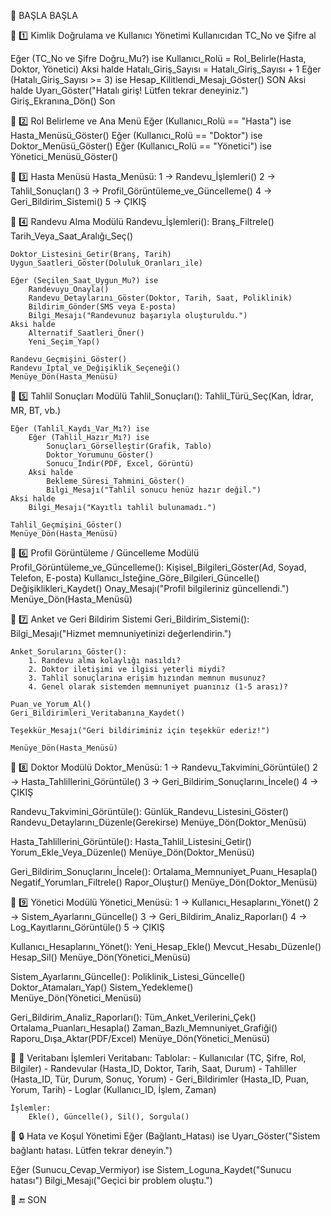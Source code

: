 🔹 BAŞLA
BAŞLA

🔹 1️⃣ Kimlik Doğrulama ve Kullanıcı Yönetimi
Kullanıcıdan TC_No ve Şifre al

Eğer (TC_No ve Şifre Doğru_Mu?) ise
    Kullanıcı_Rolü = Rol_Belirle(Hasta, Doktor, Yönetici)
Aksi halde
    Hatalı_Giriş_Sayısı = Hatalı_Giriş_Sayısı + 1
    Eğer (Hatalı_Giriş_Sayısı >= 3) ise
        Hesap_Kilitlendi_Mesajı_Göster()
        SON
    Aksi halde
        Uyarı_Göster("Hatalı giriş! Lütfen tekrar deneyiniz.")
        Giriş_Ekranına_Dön()
Son

🔹 2️⃣ Rol Belirleme ve Ana Menü
Eğer (Kullanıcı_Rolü == "Hasta") ise
    Hasta_Menüsü_Göster()
Eğer (Kullanıcı_Rolü == "Doktor") ise
    Doktor_Menüsü_Göster()
Eğer (Kullanıcı_Rolü == "Yönetici") ise
    Yönetici_Menüsü_Göster()

🔹 3️⃣ Hasta Menüsü
Hasta_Menüsü:
    1 → Randevu_İşlemleri()
    2 → Tahlil_Sonuçları()
    3 → Profil_Görüntüleme_ve_Güncelleme()
    4 → Geri_Bildirim_Sistemi()
    5 → ÇIKIŞ

🔹 4️⃣ Randevu Alma Modülü
Randevu_İşlemleri():
    Branş_Filtrele()
    Tarih_Veya_Saat_Aralığı_Seç()

    Doktor_Listesini_Getir(Branş, Tarih)
    Uygun_Saatleri_Göster(Doluluk_Oranları_ile)

    Eğer (Seçilen_Saat_Uygun_Mu?) ise
        Randevuyu_Onayla()
        Randevu_Detaylarını_Göster(Doktor, Tarih, Saat, Poliklinik)
        Bildirim_Gönder(SMS veya E-posta)
        Bilgi_Mesajı("Randevunuz başarıyla oluşturuldu.")
    Aksi halde
        Alternatif_Saatleri_Öner()
        Yeni_Seçim_Yap()

    Randevu_Geçmişini_Göster()
    Randevu_İptal_ve_Değişiklik_Seçeneği()
    Menüye_Dön(Hasta_Menüsü)

🔹 5️⃣ Tahlil Sonuçları Modülü
Tahlil_Sonuçları():
    Tahlil_Türü_Seç(Kan, İdrar, MR, BT, vb.)

    Eğer (Tahlil_Kaydı_Var_Mı?) ise
        Eğer (Tahlil_Hazır_Mı?) ise
            Sonuçları_Görselleştir(Grafik, Tablo)
            Doktor_Yorumunu_Göster()
            Sonucu_İndir(PDF, Excel, Görüntü)
        Aksi halde
            Bekleme_Süresi_Tahmini_Göster()
            Bilgi_Mesajı("Tahlil sonucu henüz hazır değil.")
    Aksi halde
        Bilgi_Mesajı("Kayıtlı tahlil bulunamadı.")

    Tahlil_Geçmişini_Göster()
    Menüye_Dön(Hasta_Menüsü)

🔹 6️⃣ Profil Görüntüleme / Güncelleme Modülü
Profil_Görüntüleme_ve_Güncelleme():
    Kişisel_Bilgileri_Göster(Ad, Soyad, Telefon, E-posta)
    Kullanıcı_İsteğine_Göre_Bilgileri_Güncelle()
    Değişiklikleri_Kaydet()
    Onay_Mesajı("Profil bilgileriniz güncellendi.")
    Menüye_Dön(Hasta_Menüsü)

🔹 7️⃣ Anket ve Geri Bildirim Sistemi
Geri_Bildirim_Sistemi():
    Bilgi_Mesajı("Hizmet memnuniyetinizi değerlendirin.")

    Anket_Sorularını_Göster():
        1. Randevu alma kolaylığı nasıldı?
        2. Doktor iletişimi ve ilgisi yeterli miydi?
        3. Tahlil sonuçlarına erişim hızından memnun musunuz?
        4. Genel olarak sistemden memnuniyet puanınız (1-5 arası)?

    Puan_ve_Yorum_Al()
    Geri_Bildirimleri_Veritabanına_Kaydet()

    Teşekkür_Mesajı("Geri bildiriminiz için teşekkür ederiz!")

    Menüye_Dön(Hasta_Menüsü)

🔹 8️⃣ Doktor Modülü
Doktor_Menüsü:
    1 → Randevu_Takvimini_Görüntüle()
    2 → Hasta_Tahlillerini_Görüntüle()
    3 → Geri_Bildirim_Sonuçlarını_İncele()
    4 → ÇIKIŞ

Randevu_Takvimini_Görüntüle():
    Günlük_Randevu_Listesini_Göster()
    Randevu_Detaylarını_Düzenle(Gerekirse)
    Menüye_Dön(Doktor_Menüsü)

Hasta_Tahlillerini_Görüntüle():
    Hasta_Tahlil_Listesini_Getir()
    Yorum_Ekle_Veya_Düzenle()
    Menüye_Dön(Doktor_Menüsü)

Geri_Bildirim_Sonuçlarını_İncele():
    Ortalama_Memnuniyet_Puanı_Hesapla()
    Negatif_Yorumları_Filtrele()
    Rapor_Oluştur()
    Menüye_Dön(Doktor_Menüsü)

🔹 9️⃣ Yönetici Modülü
Yönetici_Menüsü:
    1 → Kullanıcı_Hesaplarını_Yönet()
    2 → Sistem_Ayarlarını_Güncelle()
    3 → Geri_Bildirim_Analiz_Raporları()
    4 → Log_Kayıtlarını_Görüntüle()
    5 → ÇIKIŞ

Kullanıcı_Hesaplarını_Yönet():
    Yeni_Hesap_Ekle()
    Mevcut_Hesabı_Düzenle()
    Hesap_Sil()
    Menüye_Dön(Yönetici_Menüsü)

Sistem_Ayarlarını_Güncelle():
    Poliklinik_Listesi_Güncelle()
    Doktor_Atamaları_Yap()
    Sistem_Yedekleme()
    Menüye_Dön(Yönetici_Menüsü)

Geri_Bildirim_Analiz_Raporları():
    Tüm_Anket_Verilerini_Çek()
    Ortalama_Puanları_Hesapla()
    Zaman_Bazlı_Memnuniyet_Grafiği()
    Raporu_Dışa_Aktar(PDF/Excel)
    Menüye_Dön(Yönetici_Menüsü)

🔹 🔗 Veritabanı İşlemleri
Veritabanı:
    Tablolar:
        - Kullanıcılar (TC, Şifre, Rol, Bilgiler)
        - Randevular (Hasta_ID, Doktor, Tarih, Saat, Durum)
        - Tahliller (Hasta_ID, Tür, Durum, Sonuç, Yorum)
        - Geri_Bildirimler (Hasta_ID, Puan, Yorum, Tarih)
        - Loglar (Kullanıcı_ID, İşlem, Zaman)
    
    İşlemler:
        Ekle(), Güncelle(), Sil(), Sorgula()

🔹 🔒 Hata ve Koşul Yönetimi
Eğer (Bağlantı_Hatası) ise
    Uyarı_Göster("Sistem bağlantı hatası. Lütfen tekrar deneyin.")

Eğer (Sunucu_Cevap_Vermiyor) ise
    Sistem_Loguna_Kaydet("Sunucu hatası")
    Bilgi_Mesajı("Geçici bir problem oluştu.")

🔹 🔚 SON
